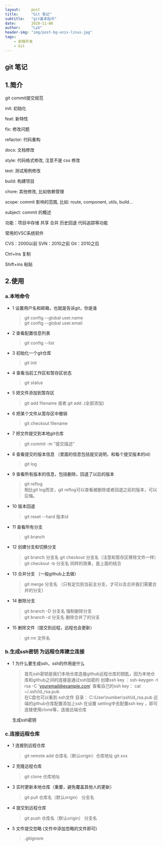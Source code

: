 ```yaml
---
layout:     post
title:      "Git 笔记"
subtitle:   "git基本指令"
date:       2020-11-08
author:     "Lyb"
header-img: "img/post-bg-unix-linux.jpg"
tags:
    - 前端开发
    - Git
---
```

git 笔记
----
## 1.简介
git commit提交规范

init: 初始化

feat: 新特性

fix: 修改问题

refactor: 代码重构

docs: 文档修改

style: 代码格式修改, 注意不是 css 修改

test: 测试用例修改

build: 构建项目

chore: 其他修改, 比如依赖管理

scope: commit 影响的范围, 比如: route, component, utils, build...

subject: commit 的概述



功能：项目中存储 共享 合并 历史回退 代码追踪等功能

常用的VSC系统软件

CVS：2000以前
SVN：2010之前
Git：2010之后

Ctrl+ins  复制

Shift+ins 粘贴

## 2.使用

  ### a.本地命令

  + 1 设置用户名和邮箱，也就是告诉git，你是谁  
    > git config --global user.name  
    > git config --global user.email

  + 2 查看配置信息列表  
    > git config --list  

  + 3 初始化一个git仓库  
    > git init

  + 4 查看当前工作区和暂存区状态  
    > git status

  + 5 把文件添加到暂存区  
    > git add filename  或者 git add .(全部添加)

  + 6 把某个文件从暂存区中撤销  
    > git checkout filename

  + 7 把文件提交到本地git仓库  
    > git commit -m "提交描述"

  + 8 查看提交的版本信息 （里面的信息包括提交说明，和每个提交版本的id）  
    > git log

  + 9 查看所有版本的信息，包括删除，回退了以后的版本  
    > git reflog  
    相比git log而言，git reflog可以查看被删除或者回退之前的版本，可以后悔。

  + 10 版本回退  
    > git reset --hard 版本id

  + 11 查看所有分支
    > git branch

  + 12 创建分支和切换分支
    > git branch 分支名    git checkout 分支名（注意和暂存区移除文件一样）  
    > git checkout -b 分支名  同样的效果，是上面的结合

  + 13 合并分支  （一般github上去做）
    > git merge 分支名 （只有定位到当前主分支，才可以去合并我们需要合并的分支）

  + 14 删除分支  
    > git branch -D 分支名 强制删除分支  
    > git branch -d 分支名 删除合并了的分支

  + 15 删除文件（提交到远程，远程也会更新）
    > git rm 文件名

  ### b.生成ssh密钥 为远程仓库建立连接
  + 1 为什么要生成ssh，ssh的作用是什么
    > 首先ssh密钥是我们本地仓库连接github远程仓库的钥匙，因为本地仓库和github之间的连接是通过ssh加密的
    > 创建ssh key ：ssh-keygen -t rsa -C 'youremail@example.com'
    > 查看自己的ssh key： cat ~/.ssh/id_rsa.pub  
    > 在C盘也可以看到 ssh文件  目录： C:\User\number\ssh\id_rsa.pub
    > 远端的github仓库配置添加上ssh 在设置 setting中去配置ssh key ，即可连接使用clone等，连接远端仓库
    
    生成ssh密钥

  ### c.连接远程仓库
  + 1 连接到远程仓库
    > git remote add 仓库名（默认origin）仓库地址 git.xxx

  + 2 克隆远程仓库  
    > git clone 仓库地址

  + 3 实时更新本地仓库（重要，避免覆盖其他人的更新）  
    > git pull 仓库名（默认origin） 分支名

  + 4 提交到远程仓库  
    > git push 仓库名（默认origin） 分支名

  + 5 文件提交忽略 (文件中添加忽略的文件即可)
    > .gitignore


